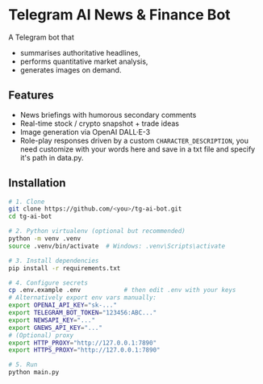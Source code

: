 # Telegram AI News & Finance Bot

A Telegram bot that
* summarises authoritative headlines,
* performs quantitative market analysis,
* generates images on demand.

## Features
- News briefings with humorous secondary comments
- Real-time stock / crypto snapshot + trade ideas
- Image generation via OpenAI DALL·E-3
- Role-play responses driven by a custom `CHARACTER_DESCRIPTION`,
  you need customize with your words here and save in a txt file
  and specify it's path in data.py.

## Installation

```bash
# 1. Clone
git clone https://github.com/<you>/tg-ai-bot.git
cd tg-ai-bot

# 2. Python virtualenv (optional but recommended)
python -m venv .venv
source .venv/bin/activate  # Windows: .venv\Scripts\activate

# 3. Install dependencies
pip install -r requirements.txt

# 4. Configure secrets
cp .env.example .env            # then edit .env with your keys
# Alternatively export env vars manually:
export OPENAI_API_KEY="sk-..."
export TELEGRAM_BOT_TOKEN="123456:ABC..."
export NEWSAPI_KEY="..."
export GNEWS_API_KEY="..."
# (Optional) proxy
export HTTP_PROXY="http://127.0.0.1:7890"
export HTTPS_PROXY="http://127.0.0.1:7890"

# 5. Run
python main.py
